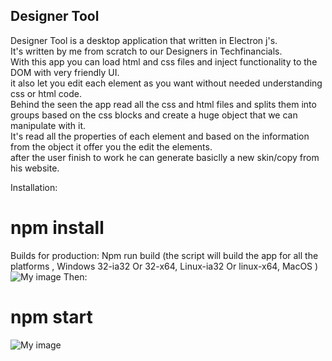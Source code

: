 ## Designer Tool
Designer Tool is a desktop application that written in Electron j's. <br/>
It's written by me from scratch to our Designers in Techfinancials. <br/>
With this app you can load html and css files and inject functionality to the DOM with very friendly UI. <br/>
it also let you edit each element as you want without needed understanding css or html code. <br/>
Behind the seen the app read all the css and html files and splits them into groups based on the css blocks and create a huge object that we can manipulate with it.  <br/>
It's read all the properties of each element and based on the information from the object it offer you the edit the elements. <br/>
after the user finish to work he can generate basiclly a new skin/copy from his website. <br/>


Installation:
# npm install



Builds for production:
Npm run build (the script will build the app for all the platforms , Windows 32-ia32 Or 32-x64, Linux-ia32 Or linux-x64, MacOS ) 
![My image](https://user-images.githubusercontent.com/17859078/27818238-817174de-609d-11e7-8365-0dbca8635ebc.png)
Then:
# npm start
![My image](https://user-images.githubusercontent.com/17859078/27674544-e3018bfa-5cae-11e7-842b-743c7a476634.png)
